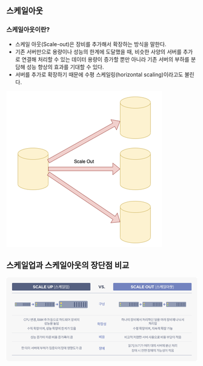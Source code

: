 ## 스케일아웃

### 스케일아웃이란?
- 스케일 아웃(Scale-out)은 장비를 추가해서 확장하는 방식을 말한다.
- 기존 서버만으로 용량이나 성능의 한계에 도달했을 때, 비슷한 사양의 서버를 추가로 연결해 처리할 수 있는 데이터 용량이 증가할 뿐만 아니라 기존 서버의 부하를 분담해 성능 향상의 효과를 기대할 수 있다.
- 서버를 추가로 확장하기 때문에 수평 스케일링(horizontal scaling)이라고도 불린다.

![스케일아웃.png](..%2F..%2F..%2Fetc%2Fimage%2FAWS%2FScaling%2F%EC%8A%A4%EC%BC%80%EC%9D%BC%EC%95%84%EC%9B%83.png)

## 스케일업과 스케일아웃의 장단점 비교

![스케일업&아웃 장단점비교.png](..%2F..%2F..%2Fetc%2Fimage%2FAWS%2FScaling%2F%EC%8A%A4%EC%BC%80%EC%9D%BC%EC%97%85%26%EC%95%84%EC%9B%83%20%EC%9E%A5%EB%8B%A8%EC%A0%90%EB%B9%84%EA%B5%90.png)
